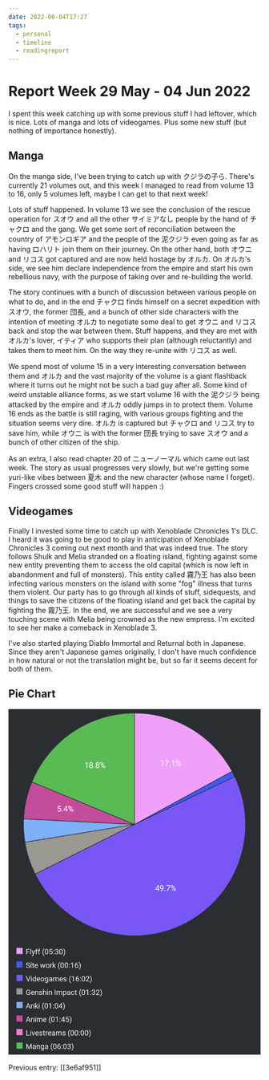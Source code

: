 ```yaml
---
date: 2022-06-04T17:27
tags:
  - personal
  - timeline
  - readingreport
---
```


#  Report Week 29 May - 04 Jun 2022

I spent this week catching up with some previous stuff I had leftover, which is
nice. Lots of manga and lots of videogames. Plus some new stuff (but nothing of
importance honestly).

## Manga

On the manga side, I've been trying to catch up with クジラの子ら. There's
currently 21 volumes out, and this week I managed to read from volume 13 to 16,
only 5 volumes left, maybe I can get to that next week!

Lots of stuff happened. In volume 13 we see the conclusion of the rescue
operation for スオウ and all the other サイミアなし people by the hand of
チャクロ and the gang. We get some sort of reconciliation between the country of
アモンロギア and the people of the 泥クジラ even going as far as having ロハリト
join them on their journey. On the other hand, both オウニ and リコス got
captured and are now held hostage by オルカ. On オルカ's side, we see him
declare independence from the empire and start his own rebellious navy, with the
purpose of taking over and re-building the world.

The story continues with a bunch of discussion between various people on what
to do, and in the end チャクロ finds himself on a secret expedition with スオウ,
the former 団長, and a bunch of other side characters with the intention of
meeting オルカ to negotiate some deal to get オウニ and リコス back and stop the
war between them. Stuff happens, and they are met with オルカ's lover, イティア
who supports their plan (although reluctantly) and takes them to meet him. On
the way they re-unite with リコス as well.

We spend most of volume 15 in a very interesting conversation between them and
オルカ and the vast majority of the volume is a giant flashback where it turns
out he might not be such a bad guy after all. Some kind of weird unstable
alliance forms, as we start volume 16 with the 泥クジラ being attacked by the
empire and オルカ oddly jumps in to protect them. Volume 16 ends as the battle
is still raging, with various groups fighting and the situation seems very dire.
オルカ is captured but チャクロ and リコス try to save him, while オウニ is with
the former 団長 trying to save スオウ and a bunch of other citizen of the ship.

As an extra, I also read chapter 20 of ニューノーマル which came out last week.
The story as usual progresses very slowly, but we're getting some yuri-like
vibes between 夏木 and the new character (whose name I forget). Fingers crossed
some good stuff will happen :)

## Videogames

Finally I invested some time to catch up with Xenoblade Chronicles 1's DLC. I
heard it was going to be good to play in anticipation of Xenoblade Chronicles 3
coming out next month and that was indeed true. The story follows Shulk and
Melia stranded on a floating island, fighting against some new entity preventing
them to access the old capital (which is now left in abandonment and full of
monsters). This entity called 霧乃王 has also been infecting various monsters on
the island with some "fog" illness that turns them violent. Our party has to go
through all kinds of stuff, sidequests, and things to save the citizens of the
floating island and get back the capital by fighting the 霧乃王. In the end, we
are successful and we see a very touching scene with Melia being crowned as the
new empress. I'm excited to see her make a comeback in Xenoblade 3.

I've also started playing Diablo Immortal and Returnal both in Japanese. Since
they aren't Japanese games originally, I don't have much confidence in how
natural or not the translation might be, but so far it seems decent for both of
them.

## Pie Chart

![Report](./static/reports/2022-06-04.png)

Previous entry: [[3e6af951]]

